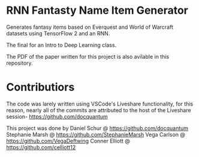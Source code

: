 # RNN Fantasty Name Item Generator

Generates fantasy items based on Everquest and World of Warcraft datasets using TensorFlow 2 and an RNN.

The final for an Intro to Deep Learning class.

The PDF of the paper written for this project is also avilable in this repository.

# Contributiors

The code was larely written using VSCode's Liveshare functionality, for this reason, nearly all of the commits are attributed to the host of the Liveshare session- https://github.com/docquantum

This project was done by
Daniel Schur @ https://github.com/docquantum
Stephanie Marsh @ https://github.com/StephanieMarsh
Vega Carlson @ https://github.com/VegaDeftwing
Conner Elliott @ https://github.com/celliott12

